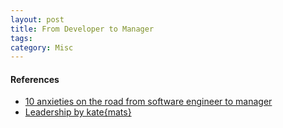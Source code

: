 ```yaml
---
layout: post
title: From Developer to Manager
tags: 
category: Misc
---
```


#### References

* [10 anxieties on the road from software engineer to manager](https://techbeacon.com/dont-panic-10-anxieties-road-software-engineer-manager)  
* [Leadership by kate{mats}](http://katemats.com/leadership/)  
